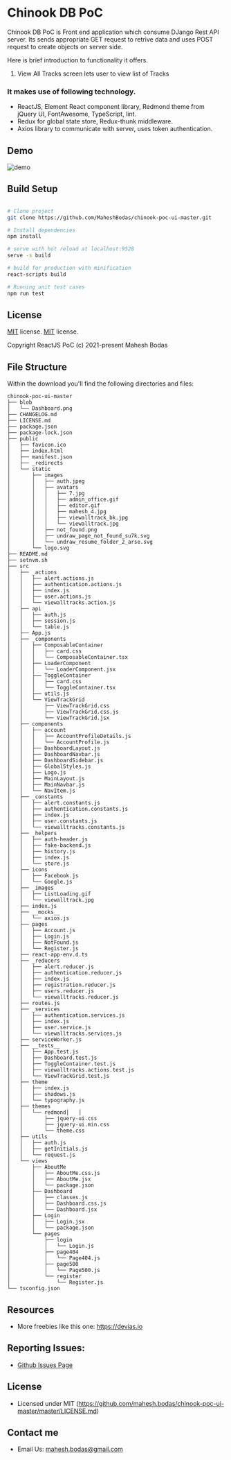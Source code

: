 # Chinook DB PoC
Chinook DB PoC is Front end application which consume DJango Rest API server. Its sends appropriate GET request to retrive data and uses POST request to create objects on server side.

 Here is brief introduction to functionality it offers.

1. View All Tracks screen lets user to view list of Tracks


### It makes use of following technology.
- ReactJS, Element React component library, Redmond theme from jQuery UI, FontAwesome, TypeScript, lint.
- Redux for global state store, Redux-thunk middleware.
- Axios library to communicate with server, uses token authentication.
## Demo
![demo](https://github.com/MaheshBodas/chinook-poc-ui-master/blob/master/blob/Dashboard.png)

## Build Setup

``` bash

# Clone project
git clone https://github.com/MaheshBodas/chinook-poc-ui-master.git

# Install dependencies
npm install

# serve with hot reload at localhost:9528
serve -s build

# build for production with minification
react-scripts build

# Running unit test cases
npm run test

```


## License
[MIT](https://github.com/coreui/coreui-free-react-admin-template/blob/master/LICENSE) license.
[MIT](https://github.com/MaheshBodas/chinook-poc-ui-master/LICENSE) license.

Copyright ReactJS PoC (c) 2021-present Mahesh Bodas

## File Structure

Within the download you'll find the following directories and files:

```
chinook-poc-ui-master
├── blob
│   └── Dashboard.png
├── CHANGELOG.md
├── LICENSE.md
├── package.json
├── package-lock.json
├── public
│   ├── favicon.ico
│   ├── index.html
│   ├── manifest.json
│   ├── _redirects
│   └── static
│       ├── images
│       │   ├── auth.jpeg
│       │   ├── avatars
│       │   │   ├── 7.jpg
│       │   │   ├── admin_office.gif
│       │   │   ├── editor.gif
│       │   │   ├── mahesh_4.jpg
│       │   │   ├── viewalltrack_bk.jpg
│       │   │   └── viewalltrack.jpg
│       │   ├── not_found.png
│       │   ├── undraw_page_not_found_su7k.svg
│       │   └── undraw_resume_folder_2_arse.svg
│       └── logo.svg
├── README.md
├── setnvm.sh
├── src
│   ├── _actions
│   │   ├── alert.actions.js
│   │   ├── authentication.actions.js
│   │   ├── index.js
│   │   ├── user.actions.js
│   │   └── viewalltracks.action.js
│   ├── api
│   │   ├── auth.js
│   │   ├── session.js
│   │   └── table.js
│   ├── App.js
│   ├── _components
│   │   ├── ComposableContainer
│   │   │   ├── card.css
│   │   │   └── ComposableContainer.tsx
│   │   ├── LoaderComponent
│   │   │   └── LoaderComponent.jsx
│   │   ├── ToggleContainer
│   │   │   ├── card.css
│   │   │   └── ToggleContainer.tsx
│   │   ├── utils.js
│   │   └── ViewTrackGrid
│   │       ├── ViewTrackGrid.css
│   │       ├── ViewTrackGrid.css.js
│   │       └── ViewTrackGrid.jsx
│   ├── components
│   │   ├── account
│   │   │   ├── AccountProfileDetails.js
│   │   │   └── AccountProfile.js
│   │   ├── DashboardLayout.js
│   │   ├── DashboardNavbar.js
│   │   ├── DashboardSidebar.js
│   │   ├── GlobalStyles.js
│   │   ├── Logo.js
│   │   ├── MainLayout.js
│   │   ├── MainNavbar.js
│   │   └── NavItem.js
│   ├── _constants
│   │   ├── alert.constants.js
│   │   ├── authentication.constants.js
│   │   ├── index.js
│   │   ├── user.constants.js
│   │   └── viewalltracks.constants.js
│   ├── _helpers
│   │   ├── auth-header.js
│   │   ├── fake-backend.js
│   │   ├── history.js
│   │   ├── index.js
│   │   └── store.js
│   ├── icons
│   │   ├── Facebook.js
│   │   └── Google.js
│   ├── _images
│   │   ├── ListLoading.gif
│   │   └── viewalltrack.jpg
│   ├── index.js
│   ├── __mocks__
│   │   └── axios.js
│   ├── pages
│   │   ├── Account.js
│   │   ├── Login.js
│   │   ├── NotFound.js
│   │   └── Register.js
│   ├── react-app-env.d.ts
│   ├── _reducers
│   │   ├── alert.reducer.js
│   │   ├── authentication.reducer.js
│   │   ├── index.js
│   │   ├── registration.reducer.js
│   │   ├── users.reducer.js
│   │   └── viewalltracks.reducer.js
│   ├── routes.js
│   ├── _services
│   │   ├── authentication.services.js
│   │   ├── index.js
│   │   ├── user.service.js
│   │   └── viewalltracks.services.js
│   ├── serviceWorker.js
│   ├── __tests__
│   │   ├── App.test.js
│   │   ├── Dashboard.test.js
│   │   ├── ToggleContainer.test.js
│   │   ├── viewalltracks.actions.test.js
│   │   └── ViewTrackGrid.test.js
│   ├── theme
│   │   ├── index.js
│   │   ├── shadows.js
│   │   └── typography.js
│   ├── themes
│   │   └── redmond│   │      
│   │       ├── jquery-ui.css
│   │       ├── jquery-ui.min.css
│   │       └── theme.css
│   ├── utils
│   │   ├── auth.js
│   │   ├── getInitials.js
│   │   └── request.js
│   └── views
│       ├── AboutMe
│       │   ├── AboutMe.css.js
│       │   ├── AboutMe.jsx
│       │   └── package.json
│       ├── Dashboard
│       │   ├── classes.js
│       │   ├── Dashboard.css.js
│       │   └── Dashboard.jsx
│       ├── Login
│       │   ├── Login.jsx
│       │   └── package.json
│       └── pages
│           ├── login
│           │   └── Login.js
│           ├── page404
│           │   └── Page404.js
│           ├── page500
│           │   └── Page500.js
│           └── register
│               └── Register.js
└── tsconfig.json

```

## Resources

- More freebies like this one: <https://devias.io>

## Reporting Issues:

- [Github Issues Page](https://github.com/devias-io/react-material-dashboard/issues?ref=devias-io)

## License

- Licensed under MIT (https://github.com/mahesh.bodas/chinook-poc-ui-master/master/LICENSE.md)

## Contact me

- Email Us: mahesh.bodas@gmail.com
